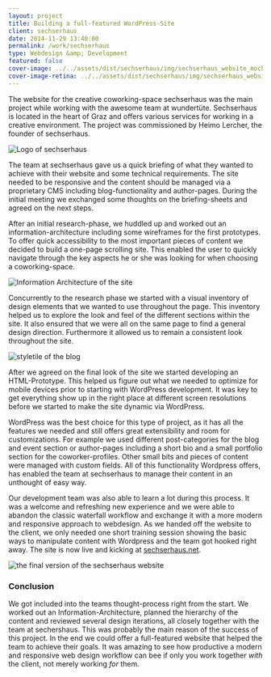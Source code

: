 ```yaml
---
layout: project
title: Building a full-featured WordPress-Site
client: sechserhaus
date: 2014-11-29 13:40:00
permalink: /work/sechserhaus
type: Webdesign &amp; Development
featured: false
cover-image: ../../assets/dist/sechserhaus/img/sechserhaus_website_mockup_macbook-large.jpg
cover-image-retina: ../../assets/dist/sechserhaus/img/sechserhaus_website_mockup_macbook-large_x2.jpg
---
```


The website for the creative coworking-space sechserhaus was the main project while working with the awesome team at wundert&#xFC;te. Sechserhaus is located in the heart of Graz and offers various services for working in a creative environment. The project was commissioned by Heimo Lercher, the founder of sechserhaus. 

<img class="post-img" src="../../assets/dist/sechserhaus/img/SH_Logo_quer.png" alt="Logo of sechserhaus" srcset="../../assets/dist/sechserhaus/img/SH_Logo_quer-small.png 250w, ../../assets/dist/sechserhaus/img/SH_Logo_quer-medium.png 500w, ../../assets/dist/sechserhaus/img/SH_Logo_quer-large.png 700w" sizes="(min-width: 31.25em) 66vw, (min-width: 56.25em) 50vw, 100vw">

The team at sechserhaus gave us a quick briefing of what they wanted to achieve with their website and some technical requirements. The site needed to be responsive and the content should be managed via a proprietary CMS including blog-functionality and author-pages. During the initial meeting we exchanged some thoughts on the briefing-sheets and agreed on the next steps.

After an initial research-phase, we huddled up and worked out an information-architecture including some wireframes for the first prototypes. To offer quick accessibility to the most important pieces of content we decided to build a one-page scrolling site. This enabled the user to quickly navigate through the key aspects he or she was looking for when choosing a coworking-space.

<img class="post-img" src="../../assets/dist/sechserhaus/img/sechserhaus_ia.jpg" alt="Information Architecture of the site" srcset="../../assets/dist/sechserhaus/img/sechserhaus_ia-small.jpg 250w, ../../assets/dist/sechserhaus/img/sechserhaus_ia-medium.jpg 500w, ../../assets/dist/sechserhaus/img/sechserhaus_ia-large.jpg 700w" sizes="(min-width: 31.25em) 66vw, (min-width: 56.25em) 50vw, 100vw">

Concurrently to the research phase we started with a visual inventory of design elements that we wanted to use throughout the page. This inventory helped us to explore the look and feel of the different sections within the site. It also ensured that we were all on the same page to find a general design direction. Furthermore it allowed us to remain a consistent look throughout the site.

<img class="post-img" src="../../assets/dist/sechserhaus/img/sechserhaus_styletile.jpg" alt="styletile of the blog" srcset="../../assets/dist/sechserhaus/img/sechserhaus_styletile-small.jpg 250w, ../../assets/dist/sechserhaus/img/sechserhaus_styletile-medium.jpg 500w, ../../assets/dist/sechserhaus/img/sechserhaus_styletile-large.jpg 700w" sizes="(min-width: 31.25em) 66vw, (min-width: 56.25em) 50vw, 100vw">

After we agreed on the final look of the site we started developing an HTML-Prototype. This helped us figure out what we needed to optimize for mobile devices prior to starting with WordPress development. It was key to get everything show up in the right place at different screen resolutions before we started to make the site dynamic via WordPress. 

WordPress was the best choice for this type of project, as it has all the features we needed and still offers great extensibility and room for customizations. For example we used different post-categories for the blog and event section or author-pages including a short bio and a small portfolio section for the coworker-profiles. Other small bits and pieces of content were managed with custom fields. All of this functionality Wordpress offers, has enabled the team at sechserhaus to manage their content in an unthought of easy way.  

Our development team was also able to learn a lot during this process. It was a welcome and refreshing new experience and we were able to abandon the classic waterfall workflow and exchange it with a more modern and responsive approach to webdesign. As we handed off the website to the client, we only needed one short training session showing the basic ways to manipulate content with Wordpress and the team got hooked right away. The site is now live and kicking at [sechserhaus.net](http://sechserhaus.net). 

<img class="post-img" src="../../assets/dist/sechserhaus/img/sechserhaus_website_mockup_macbook.jpg" alt="the final version of the sechserhaus website" srcset="../../assets/dist/sechserhaus/img/sechserhaus_website_mockup_macbook-small.jpg 250w, ../../assets/dist/sechserhaus/img/sechserhaus_website_mockup_macbook-medium.jpg 500w, ../../assets/dist/sechserhaus/img/sechserhaus_website_mockup_macbook-large.jpg 700w" sizes="(min-width: 31.25em) 66vw, (min-width: 56.25em) 50vw, 100vw">

### Conclusion

We got included into the teams thought-process right from the start. We worked out an Information-Architecture, planned the hierarchy  of the content and reviewed several design iterations, all closely together with the team at sechershaus. This was probably the main reason of the success of this project. In the end we could offer a full-featured website that helped the team to achieve their goals. It was amazing to see how productive a modern and responsive web design workflow can bee if only you work together *with* the client, not merely working *for* them.